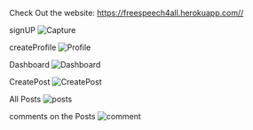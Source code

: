 
Check Out the website:
https://freespeech4all.herokuapp.com//

signUP
![Capture](https://user-images.githubusercontent.com/41430322/95467513-2d541c80-099b-11eb-9baf-7b127a4a3ea9.JPG)

createProfile
![Profile](https://user-images.githubusercontent.com/41430322/95467939-a5badd80-099b-11eb-97d5-90043d96eceb.JPG)

Dashboard
![Dashboard](https://user-images.githubusercontent.com/41430322/95468615-532df100-099c-11eb-805d-22c0d9879d6f.JPG)

CreatePost
![CreatePost](https://user-images.githubusercontent.com/41430322/95467902-9fc4fc80-099b-11eb-9d4f-d946e6e30bec.JPG)

All Posts
![posts](https://user-images.githubusercontent.com/41430322/95467914-a2bfed00-099b-11eb-8a35-2f03003bd5fd.JPG)

comments on the Posts
![comment](https://user-images.githubusercontent.com/41430322/95467892-9b98df00-099b-11eb-9793-cbcc3965cd76.JPG)




